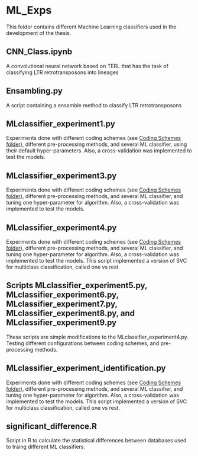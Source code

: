 # ML_Exps
This folder contains different Machine Learning classifiers used in the development of the thesis. 

## CNN_Class.ipynb
A convolutional neural network based on TERL that has the task of classifying LTR retrotransposons into lineages

## Ensambling.py
A script containing a ensamble method to classify LTR retrotransposons

## MLclassifier_experiment1.py
Experiments done with different coding schemes (see [Coding Schemes folder](https://github.com/simonorozcoarias/MLinTEs/tree/master/CodingSchemes)), different pre-processing methods, and several ML classifier, using their default hyper-parameters. Also, a cross-validation was implemented to test the models.

## MLclassifier_experiment3.py
Experiments done with different coding schemes (see [Coding Schemes folder](https://github.com/simonorozcoarias/MLinTEs/tree/master/CodingSchemes)), different pre-processing methods, and several ML classifier, and tuning one hyper-parameter for algorithm. Also, a cross-validation was implemented to test the models.

## MLclassifier_experiment4.py
Experiments done with different coding schemes (see [Coding Schemes folder](https://github.com/simonorozcoarias/MLinTEs/tree/master/CodingSchemes)), different pre-processing methods, and several ML classifier, and tuning one hyper-parameter for algorithm. Also, a cross-validation was implemented to test the models. This script implemented a version of SVC for multiclass classification, called one vs rest.

## Scripts MLclassifier_experiment5.py, MLclassifier_experiment6.py, MLclassifier_experiment7.py, MLclassifier_experiment8.py, and MLclassifier_experiment9.py
These scripts are simple modifications to the MLclassifier_experiment4.py. Testing different configurations between coding schemes, and pre-processing methods.

## MLclassifier_experiment_identification.py
Experiments done with different coding schemes (see [Coding Schemes folder](https://github.com/simonorozcoarias/MLinTEs/tree/master/CodingSchemes)), different pre-processing methods, and several ML classifier, and tuning one hyper-parameter for algorithm. Also, a cross-validation was implemented to test the models. This script implemented a version of SVC for multiclass classification, called one vs rest.

## significant_difference.R
Script in R to calculate the statistical differences between databases used to traing different ML classifiers.
